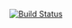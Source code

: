 [![Build Status](https://travis-ci.org/ft-interactive/expats-on-brexit.svg?branch=master)](https://travis-ci.org/ft-interactive/expats-on-brexit)
